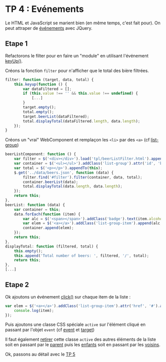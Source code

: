 # TP 4 : Evénements

Le HTML et JavaScript se marient bien (en même temps, c'est fait pour). On peut attraper de [événements](http://api.jquery.com/category/events/) avec JQuery.

## Etape 1

Refactorons le filter pour en faire un "module" en utilisant l'événement [keyUp()](http://api.jquery.com/keyup/).

Créons la fonction `filter` pour n'afficher que le total des bière filtrées.

```js
filter: function (target, data, total) {
    this.keyup(function () {
        var dataFiltered = [];
        if (this.value !== '' && this.value !== undefined) {
            [...]
        }
        target.empty();
        total.empty();
        target.beerList(dataFiltered);
        total.displayTotal(dataFiltered.length, data.length);
    });
}
```
    
Créons un "vrai" WebComponent et remplaçon les `<li>` par des `<a>` (cf [list-group](http://getbootstrap.com/components/#list-group-linked))

```js
beerListComponent: function () {
    var filter = $('<div></div>').load('tpl/beerListFilter.html').appendTo(this);
    var container = $('<ul></ul>').addClass('list-group').attr('id', 'beersList').appendTo(this);
    var total = $('<p></p>').appendTo(this);
    $.get('../data/beers.json', function (data) {
        filter.find('#filter').filter(container, data, total);
        container.beerList(data);
        total.displayTotal(data.length, data.length);
    });
    return this;
},
beerList: function (data) {
    var container = this;
    data.forEach(function (item) {
        var alc = $('<span></span>').addClass('badge').text(item.alcohol);
        var elem = $('<a></a>').addClass('list-group-item').append(alc, item.name);
        container.append(elem);
    });
    return this;
},
displayTotal: function (filtered, total) {
    this.empty();
    this.append('Total number of beers: ', filtered, '/', total);
    return this;
},
[...]
```
    
## Etape 2 

Ok ajoutons un événement [click()](http://api.jquery.com/click/) sur chaque item de la liste : 

```js
var elem = $('<a></a>').addClass('list-group-item').attr('href', '#').append(alc, item.name).click(function(event) {
    console.log(item);
});
```
    
Puis ajoutons une classe CSS spéciale `active` sur l'élément cliqué en passant par l'objet `event` 
(cf [event](http://api.jquery.com/category/events/event-object/) et [target](http://api.jquery.com/event.target/))

Il faut également [retirer](http://api.jquery.com/removeClass/) cette classe `active` des autres éléments de la liste
soit en passant par le [parent](http://api.jquery.com/parent/) puis les [enfants](http://api.jquery.com/children/)
soit en passant par les [voisins](http://api.jquery.com/siblings/).

Ok, passons au détail avec le [TP 5](../tp5)